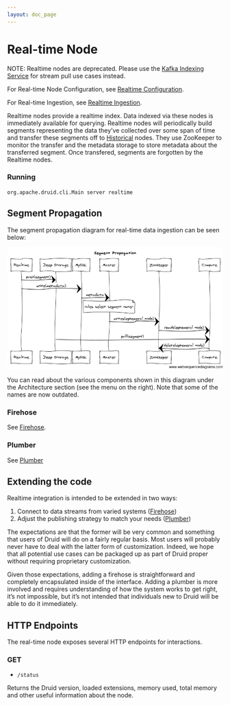 ```yaml
---
layout: doc_page
---
```


Real-time Node
==============

<div class="note info">
NOTE: Realtime nodes are deprecated. Please use the <a href="../development/extensions-core/kafka-ingestion.html">Kafka Indexing Service</a> for stream pull use cases instead. 
</div>

For Real-time Node Configuration, see [Realtime Configuration](../configuration/realtime.html).

For Real-time Ingestion, see [Realtime Ingestion](../ingestion/stream-ingestion.html).

Realtime nodes provide a realtime index. Data indexed via these nodes is immediately available for querying. Realtime nodes will periodically build segments representing the data they’ve collected over some span of time and transfer these segments off to [Historical](../design/historical.html) nodes. They use ZooKeeper to monitor the transfer and the metadata storage to store metadata about the transferred segment. Once transfered, segments are forgotten by the Realtime nodes.

### Running

```
org.apache.druid.cli.Main server realtime
```
Segment Propagation
-------------------

The segment propagation diagram for real-time data ingestion can be seen below:

![Segment Propagation](../../img/segmentPropagation.png "Segment Propagation")

You can read about the various components shown in this diagram under the Architecture section (see the menu on the right). Note that some of the names are now outdated.

### Firehose

See [Firehose](../ingestion/firehose.html).

### Plumber

See [Plumber](../design/plumber.html)

Extending the code
------------------

Realtime integration is intended to be extended in two ways:

1.  Connect to data streams from varied systems ([Firehose](https://github.com/apache/incubator-druid-api/blob/master/src/main/java/org/apache/druid/data/input/FirehoseFactory.java))
2.  Adjust the publishing strategy to match your needs ([Plumber](https://github.com/apache/incubator-druid/blob/master/server/src/main/java/org/apache/druid/segment/realtime/plumber/PlumberSchool.java))

The expectations are that the former will be very common and something that users of Druid will do on a fairly regular basis. Most users will probably never have to deal with the latter form of customization. Indeed, we hope that all potential use cases can be packaged up as part of Druid proper without requiring proprietary customization.

Given those expectations, adding a firehose is straightforward and completely encapsulated inside of the interface. Adding a plumber is more involved and requires understanding of how the system works to get right, it’s not impossible, but it’s not intended that individuals new to Druid will be able to do it immediately.

HTTP Endpoints
--------------

The real-time node exposes several HTTP endpoints for interactions.

### GET

* `/status`

Returns the Druid version, loaded extensions, memory used, total memory and other useful information about the node.
